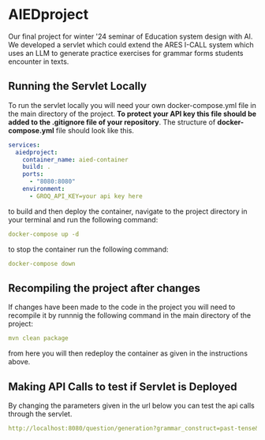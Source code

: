 # AIEDproject
Our final project for winter '24 seminar of Education system design with AI. We developed a servlet which could extend the ARES I-CALL system which uses an LLM to generate practice exercises for grammar forms students encounter in texts.  

## Running the Servlet Locally
To run the servlet locally you will need your own docker-compose.yml file in the main directory of the project. **To protect your API key this file should be added to the .gitignore file of your repository**. The structure of  **docker-compose.yml** file should look like this. 
```yaml
services:
  aiedproject:
    container_name: aied-container
    build: .
    ports:
      - "8080:8080"
    environment:
      - GROQ_API_KEY=your api key here
```

to build and then deploy the container, navigate to the project directory in your terminal and run the following command:

```yaml
docker-compose up -d
```
to stop the container run the following command:
```yaml
docker-compose down
```

## Recompiling the project after changes
If changes have been made to the code in the project you will need to recompile it by runnnig the following command in the main directory of the project: 
```yaml
mvn clean package
```
from here you will then redeploy the container as given in the instructions above.

## Making API Calls to test if Servlet is Deployed

By changing the parameters given in the url below you can test the api calls through the servlet.

```yaml
http://localhost:8080/question/generation?grammar_construct=past-tense&num_ques=5&cefr_lvl=A2
```
